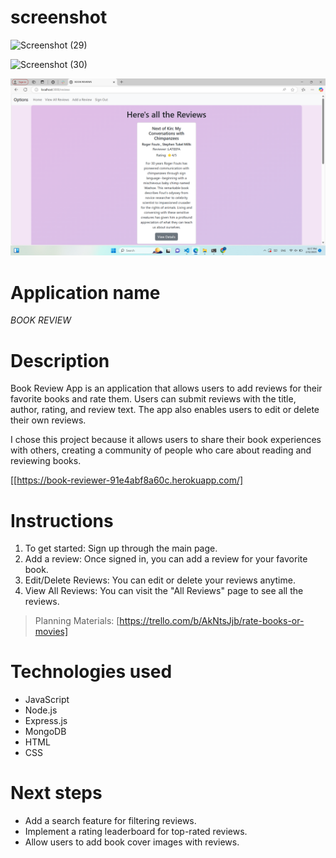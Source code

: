 # screenshot
![Screenshot (29)](https://github.com/user-attachments/assets/e6d4d070-f813-43b0-bf3f-6223c197a7fe)

![Screenshot (30)](https://github.com/user-attachments/assets/10b2bf18-44ac-490f-8429-171b38df5407)

![Computer with Code](./book%20review/Screenshot%20(23).png)
# Application name
*BOOK REVIEW*
# Description
Book Review App is an application that allows users to add reviews for their favorite books and rate them. Users can submit reviews with the title, author, rating, and review text. The app also enables users to edit or delete their own reviews.

I chose this project because it allows users to share their book experiences with others, creating a community of people who care about reading and reviewing books.

[[https://book-reviewer-91e4abf8a60c.herokuapp.com/]


# Instructions
1. To get started: Sign up through the main page.
2. Add a review: Once signed in, you can add a review for your favorite book.
3. Edit/Delete Reviews: You can edit or delete your reviews anytime.
4. View All Reviews: You can visit the "All Reviews" page to see all the reviews.
> Planning Materials: [https://trello.com/b/AkNtsJjb/rate-books-or-movies]


# Technologies used
* JavaScript
* Node.js
* Express.js
* MongoDB
* HTML
* CSS

# Next steps
* Add a search feature for filtering reviews.
* Implement a rating leaderboard for top-rated reviews.
* Allow users to add book cover images with reviews.



